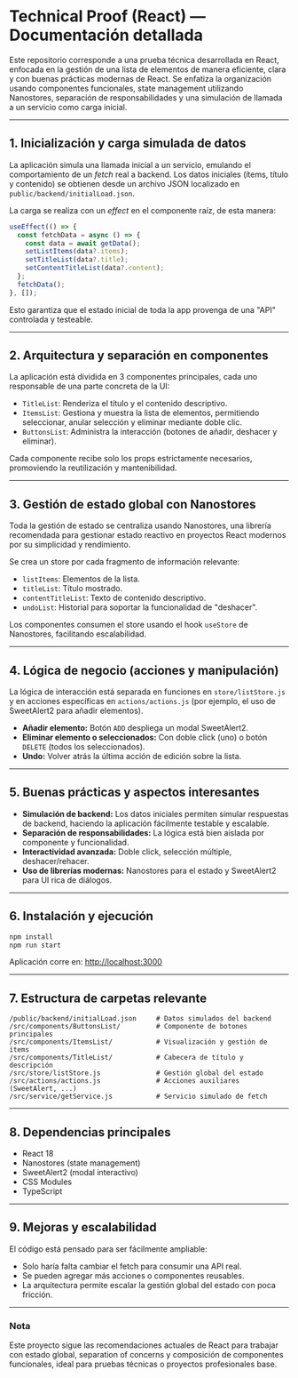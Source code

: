 # Technical Proof (React) — Documentación detallada

Este repositorio corresponde a una prueba técnica desarrollada en React, enfocada en la gestión de una lista de elementos de manera eficiente, clara y con buenas prácticas modernas de React. Se enfatiza la organización usando componentes funcionales, state management utilizando Nanostores, separación de responsabilidades y una simulación de llamada a un servicio como carga inicial.

---

## 1. Inicialización y carga simulada de datos

La aplicación simula una llamada inicial a un servicio, emulando el comportamiento de un _fetch_ real a backend. Los datos iniciales (ítems, título y contenido) se obtienen desde un archivo JSON localizado en `public/backend/initialLoad.json`.

La carga se realiza con un _effect_ en el componente raíz, de esta manera:

```jsx
useEffect(() => {
  const fetchData = async () => {
    const data = await getData();
    setListItems(data?.items);
    setTitleList(data?.title);
    setContentTitleList(data?.content);
  };
  fetchData();
}, []);
```

Esto garantiza que el estado inicial de toda la app provenga de una "API" controlada y testeable.

---

## 2. Arquitectura y separación en componentes

La aplicación está dividida en 3 componentes principales, cada uno responsable de una parte concreta de la UI:

- `TitleList`: Renderiza el título y el contenido descriptivo.
- `ItemsList`: Gestiona y muestra la lista de elementos, permitiendo seleccionar, anular selección y eliminar mediante doble clic.
- `ButtonsList`: Administra la interacción (botones de añadir, deshacer y eliminar).

Cada componente recibe solo los props estrictamente necesarios, promoviendo la reutilización y mantenibilidad.

---

## 3. Gestión de estado global con Nanostores

Toda la gestión de estado se centraliza usando Nanostores, una librería recomendada para gestionar estado reactivo en proyectos React modernos por su simplicidad y rendimiento.

Se crea un store por cada fragmento de información relevante:

- `listItems`: Elementos de la lista.
- `titleList`: Título mostrado.
- `contentTitleList`: Texto de contenido descriptivo.
- `undoList`: Historial para soportar la funcionalidad de "deshacer".

Los componentes consumen el store usando el hook `useStore` de Nanostores, facilitando escalabilidad.

---

## 4. Lógica de negocio (acciones y manipulación)

La lógica de interacción está separada en funciones en `store/listStore.js` y en acciones específicas en `actions/actions.js` (por ejemplo, el uso de SweetAlert2 para añadir elementos).

- **Añadir elemento:** Botón `ADD` despliega un modal SweetAlert2.
- **Eliminar elemento o seleccionados:** Con doble click (uno) o botón `DELETE` (todos los seleccionados).
- **Undo:** Volver atrás la última acción de edición sobre la lista.

---

## 5. Buenas prácticas y aspectos interesantes

- **Simulación de backend:** Los datos iniciales permiten simular respuestas de backend, haciendo la aplicación fácilmente testable y escalable.
- **Separación de responsabilidades:** La lógica está bien aislada por componente y funcionalidad.
- **Interactividad avanzada:** Doble click, selección múltiple, deshacer/rehacer.
- **Uso de librerías modernas:** Nanostores para el estado y SweetAlert2 para UI rica de diálogos.

---

## 6. Instalación y ejecución

```bash
npm install
npm run start
```

Aplicación corre en: [http://localhost:3000](http://localhost:3000)

---

## 7. Estructura de carpetas relevante

```
/public/backend/initialLoad.json     # Datos simulados del backend
/src/components/ButtonsList/         # Componente de botones principales
/src/components/ItemsList/           # Visualización y gestión de ítems
/src/components/TitleList/           # Cabecera de título y descripción
/src/store/listStore.js              # Gestión global del estado
/src/actions/actions.js              # Acciones auxiliares (SweetAlert, ...)
/src/service/getService.js           # Servicio simulado de fetch
```

---

## 8. Dependencias principales

- React 18
- Nanostores (state management)
- SweetAlert2 (modal interactivo)
- CSS Modules
- TypeScript

---

## 9. Mejoras y escalabilidad

El código está pensado para ser fácilmente ampliable:
- Solo haría falta cambiar el fetch para consumir una API real.
- Se pueden agregar más acciones o componentes reusables.
- La arquitectura permite escalar la gestión global del estado con poca fricción.

---

### Nota

Este proyecto sigue las recomendaciones actuales de React para trabajar con estado global, separation of concerns y composición de componentes funcionales, ideal para pruebas técnicas o proyectos profesionales base.

